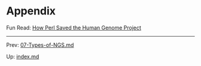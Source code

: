 # Appendix



Fun Read: [How Perl Saved the Human Genome Project](https://bioperl.org/articles/How_Perl_saved_human_genome.html) 





---

Prev:  [07-Types-of-NGS.md](07-Types-of-NGS.md) 

Up:  [index.md](index.md) 

